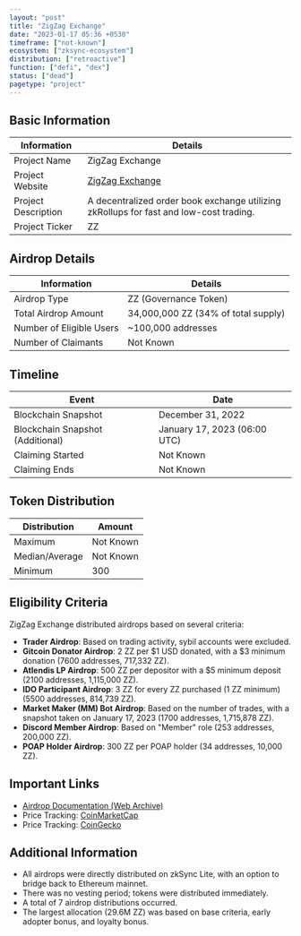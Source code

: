 ```yaml
---
layout: "post"
title: "ZigZag Exchange"
date: "2023-01-17 05:36 +0530"
timeframe: ["not-known"]
ecosystem: ["zksync-ecosystem"]
distribution: ["retroactive"]
function: ["defi", "dex"]
status: ["dead"]
pagetype: "project"
---
```


## Basic Information

| Information         | Details                                                                                |
| ------------------- | -------------------------------------------------------------------------------------- |
| Project Name        | ZigZag Exchange                                                                        |
| Project Website     | [ZigZag Exchange](https://zigzag.exchange)                                             |
| Project Description | A decentralized order book exchange utilizing zkRollups for fast and low-cost trading. |
| Project Ticker      | ZZ                                                                                     |

## Airdrop Details

| Information              | Details                             |
| ------------------------ | ----------------------------------- |
| Airdrop Type             | ZZ (Governance Token)               |
| Total Airdrop Amount     | 34,000,000 ZZ (34% of total supply) |
| Number of Eligible Users | ~100,000 addresses                  |
| Number of Claimants      | Not Known                           |

## Timeline

| Event                            | Date                         |
| -------------------------------- | ---------------------------- |
| Blockchain Snapshot              | December 31, 2022            |
| Blockchain Snapshot (Additional) | January 17, 2023 (06:00 UTC) |
| Claiming Started                 | Not Known                    |
| Claiming Ends                    | Not Known                    |

## Token Distribution

| Distribution   | Amount    |
| -------------- | --------- |
| Maximum        | Not Known |
| Median/Average | Not Known |
| Minimum        | 300       |

## Eligibility Criteria

ZigZag Exchange distributed airdrops based on several criteria:

- **Trader Airdrop**: Based on trading activity, sybil accounts were excluded.
- **Gitcoin Donator Airdrop**: 2 ZZ per $1 USD donated, with a $3 minimum donation (7600 addresses, 717,332 ZZ).
- **Atlendis LP Airdrop**: 500 ZZ per depositor with a $5 minimum deposit (2100 addresses, 1,115,000 ZZ).
- **IDO Participant Airdrop**: 3 ZZ for every ZZ purchased (1 ZZ minimum) (5500 addresses, 814,739 ZZ).
- **Market Maker (MM) Bot Airdrop**: Based on the number of trades, with a snapshot taken on January 17, 2023 (1700 addresses, 1,715,878 ZZ).
- **Discord Member Airdrop**: Based on "Member" role (253 addresses, 200,000 ZZ).
- **POAP Holder Airdrop**: 300 ZZ per POAP holder (34 addresses, 10,000 ZZ).

## Important Links

- [Airdrop Documentation (Web Archive)](https://web.archive.org/web/20230304041149/https://docs.zigzag.exchange/zigzag-exchange/airdrops#eligibility-lists)
- Price Tracking: [CoinMarketCap](https://coinmarketcap.com/currencies/zigzag/)
- Price Tracking: [CoinGecko](https://www.coingecko.com/en/coins/zigzag)

## Additional Information

- All airdrops were directly distributed on zkSync Lite, with an option to bridge back to Ethereum mainnet.
- There was no vesting period; tokens were distributed immediately.
- A total of 7 airdrop distributions occurred.
- The largest allocation (29.6M ZZ) was based on base criteria, early adopter bonus, and loyalty bonus.